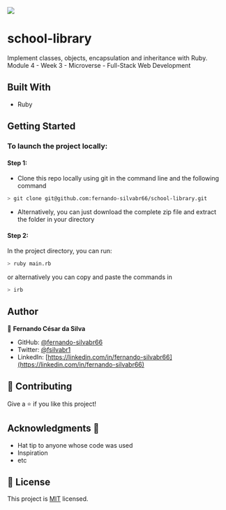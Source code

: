 ![](https://img.shields.io/badge/Microverse-blueviolet)

# school-library
Implement classes, objects, encapsulation and inheritance with Ruby.
Module 4 - Week 3 - Microverse - Full-Stack Web Development

## Built With

- Ruby

## Getting Started

### To launch the project locally:

#### Step 1:

- Clone this repo locally using git in the command line and the following command

 ```bash
 > git clone git@github.com:fernando-silvabr66/school-library.git
 ```

- Alternatively, you can just download the complete zip file and extract the folder in your directory

#### Step 2:

In the project directory, you can run:

```bash
> ruby main.rb
```

or alternatively you can copy and paste the commands in

```bash
> irb 
```
## Author

👤 **Fernando César da Silva**

- GitHub: [@fernando-silvabr66](https://github.com/fernando-silvabr66)
- Twitter: [@fsilvabr1](https://twitter.com/fsilvabr1)
- LinkedIn: [https://linkedin.com/in/fernando-silvabr66](https://linkedin.com/in/fernando-silvabr66)


## 🤝 Contributing

Give a ⭐️ if you like this project!

## Acknowledgments 🤝

- Hat tip to anyone whose code was used
- Inspiration
- etc

## 📝 License

This project is [MIT](./LICENSE) licensed.